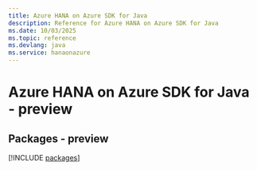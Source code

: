 ```yaml
---
title: Azure HANA on Azure SDK for Java
description: Reference for Azure HANA on Azure SDK for Java
ms.date: 10/03/2025
ms.topic: reference
ms.devlang: java
ms.service: hanaonazure
---
```

# Azure HANA on Azure SDK for Java - preview
## Packages - preview
[!INCLUDE [packages](hana-on-azure-index.md)]
